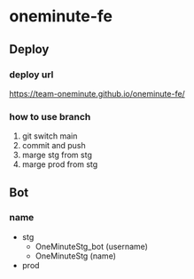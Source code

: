 # oneminute-fe

## Deploy
### deploy url
https://team-oneminute.github.io/oneminute-fe/
### how to use branch
1. git switch main
2. commit and push
3. marge stg from stg
4. marge prod from stg

## Bot
### name
- stg
  - OneMinuteStg_bot (username)
  - OneMinuteStg (name)
- prod